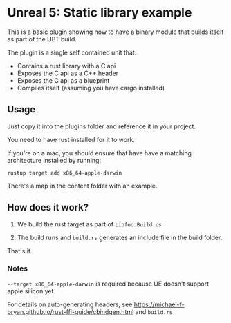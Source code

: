 # Unreal 5: Static library example

This is a basic plugin showing how to have a binary module that builds itself as part of the UBT build.

The plugin is a single self contained unit that:

- Contains a rust library with a C api
- Exposes the C api as a C++ header
- Exposes the C api as a blueprint
- Compiles itself (assuming you have cargo installed)

## Usage

Just copy it into the plugins folder and reference it in your project.

You need to have rust installed for it to work.

If you're on a mac, you should ensure that have have a matching architecture installed by running:

    rustup target add x86_64-apple-darwin

There's a map in the content folder with an example.

## How does it work?

1) We build the rust target as part of `Libfoo.Build.cs`
 
2) The build runs and `build.rs` generates an include file in the build folder.

That's it.

### Notes

`--target x86_64-apple-darwin` is required because UE doesn't support apple silicon yet.

For details on auto-generating headers, see https://michael-f-bryan.github.io/rust-ffi-guide/cbindgen.html and `build.rs`